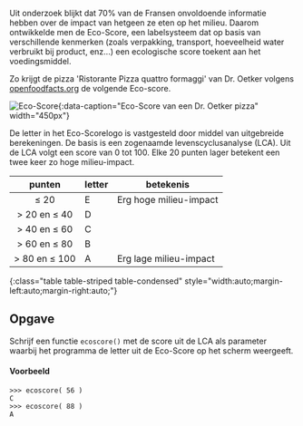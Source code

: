 Uit onderzoek blijkt dat 70% van de Fransen onvoldoende informatie hebben over de impact van hetgeen ze eten op het milieu. Daarom ontwikkelde men de Eco-Score, een labelsysteem dat op basis van verschillende kenmerken (zoals verpakking, transport, hoeveelheid water verbruikt bij product, enz...) een ecologische score toekent aan het voedingsmiddel.

Zo krijgt de pizza 'Ristorante Pizza quattro formaggi' van Dr. Oetker volgens <a href='https://nl.openfoodfacts.org/product/4001724818908/ristorante-pizza-quattro-formaggi-dr-oetker' target='_blank'>openfoodfacts.org</a> de volgende Eco-score.

![Eco-Score](media/ecosscore.png "Eco-Score"){:data-caption="Eco-Score van een Dr. Oetker pizza" width="450px"}

De letter in het Eco-Scorelogo is vastgesteld door middel van uitgebreide berekeningen. De basis is een zogenaamde levenscyclusanalyse (LCA). Uit de LCA volgt een score van 0 tot 100. Elke 20 punten lager betekent een twee keer zo hoge milieu-impact. 

| punten | letter | betekenis |
|:--------:|-------------|-----|
| ≤ 20 | E | Erg hoge milieu-impact |
| > 20 en ≤ 40 | D |
| > 40 en ≤ 60 | C |
| > 60 en ≤ 80 | B |
| > 80 en ≤ 100 | A | Erg lage milieu-impact |
{:class="table table-striped table-condensed" style="width:auto;margin-left:auto;margin-right:auto;"}

## Opgave
Schrijf een functie `ecoscore()` met de score uit de LCA als parameter waarbij het programma de letter uit de Eco-Score op het scherm weergeeft.

#### Voorbeeld
```
>>> ecoscore( 56 )
C
>>> ecoscore( 88 )
A
```